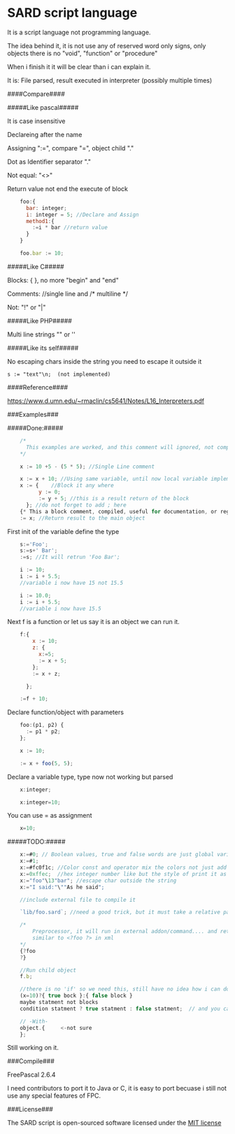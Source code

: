 SARD script language
====================

It is a script language not programming language.

The idea behind it, it is not use any of reserved word only signs, only objects there is no "void", "function" or "procedure"

When i finish it it will be clear than i can explain it.

It is: File parsed, result executed in interpreter (possibly multiple times)

####Compare####

#####Like pascal#####

  It is case insensitive

  Declareing after the name

  Assigning ":=", compare "=", object child "."

  Dot as Identifier separator "."

  Not equal: "<>"

  Return value not end the execute of block
```javascript
    foo:{
      bar: integer;
      i: integer = 5; //Declare and Assign
      method1:{
        :=i * bar //return value
      }
    }

    foo.bar := 10;
```

#####Like C#####

  Blocks: { }, no more "begin" and "end"

  Comments: //single line and /* multiline */

  Not: "!"  or "|"

#####Like PHP#####

  Multi line strings "" or ''

#####Like its self#####

  No escaping chars inside the string you need to escape it outside it

    s := "text"\n;  (not implemented)

####Reference####

  https://www.d.umn.edu/~rmaclin/cs5641/Notes/L16_Interpreters.pdf

###Examples###

#####Done:#####
```javascript
    /*
      This examples are worked, and this comment will ignored, not compiled or parsed as we say.
    */

    x := 10 +5 - (5 * 5); //Single Line comment

    x := x + 10; //Using same variable, until now local variable implemented
    x := {    //Block it any where
          y := 0;
          := y + 5; //this is a result return of the block
      }; //do not forget to add ; here
    {* This a block comment, compiled, useful for documentation, or regenrate the code *};
    := x; //Return result to the main object
```
First init of the variable define the type
```javascript
    s:='Foo';
    s:=s+' Bar';
    :=s; //It will retrun 'Foo Bar';

    i := 10;
    i := i + 5.5;
    //variable i now have 15 not 15.5

    i := 10.0;
    i := i + 5.5;
    //variable i now have 15.5
```
Next f is a function or let us say it is an object we can run it.
```javascript
    f:{
        x := 10;
        z: {
          x:=5;
          := x + 5;
        };
        := x + z;

      };

    :=f + 10;
```
Declare function/object with parameters
```javascript
    foo:(p1, p2) {
      := p1 * p2;
    };

    x := 10;

    := x + foo(5, 5);
```

Declare a variable type, type now not working but parsed
```javascript
    x:integer;

    x:integer=10;
```
You can use = as assignment
```javascript
    x=10;
```

#####TODO:#####
```javascript
    x:=#0; // Boolean values, true and false words are just global variables.
    x:=#1;
    x:=#fc0f1c; //Color const and operator mix the colors not just add it
    x:=0xffec;  //hex integer number like but the style of print it as hex we need to override ToString
    x:="foo"\13"bar"; //escape char outside the string
    x:="I said:"\""As he said";

    //include external file to compile it

    `lib/foo.sard`; //need a good trick, but it must take a relative path to the current file

    /*
        Preprocessor, it will run in external addon/command.... and return string into it
        similar to <?foo ?> in xml
    */
    {?foo
    ?}

    //Run child object
    f.b;

    //there is no 'if' so we need this, still have no idea how i can do it by scanner
    (x=10)?{ true bock }:{ false block }
    maybe statment not blocks
    condition statment ? true statment : false statment;  // and you can put a block inside ur statment to be like example above.

    // -With-
    object.{     <-not sure
    };
```

Still working on it.

###Compile###

FreePascal 2.6.4

I need contributors to port it to Java or C, it is easy to port becuase i still not use any special features of FPC.

###License###

The SARD script is open-sourced software licensed under the [MIT license](http://opensource.org/licenses/MIT)

